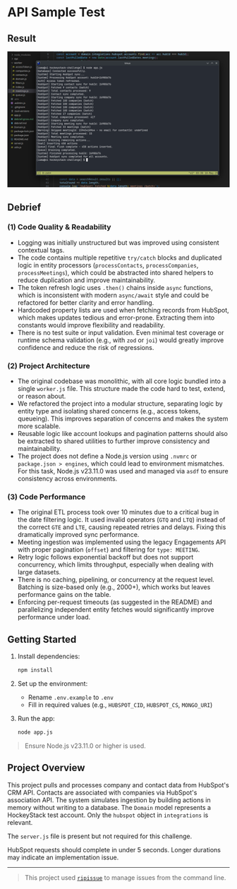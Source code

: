 # API Sample Test

## Result

![terminal-screenshot](./Screenshot_20250518_033021.png)

## Debrief

### (1) Code Quality & Readability

- Logging was initially unstructured but was improved using consistent contextual tags.
- The code contains multiple repetitive `try/catch` blocks and duplicated logic in entity processors (`processContacts`, `processCompanies`, `processMeetings`), which could be abstracted into shared helpers to reduce duplication and improve maintainability.
- The token refresh logic uses `.then()` chains inside `async` functions, which is inconsistent with modern `async/await` style and could be refactored for better clarity and error handling.
- Hardcoded property lists are used when fetching records from HubSpot, which makes updates tedious and error-prone. Extracting them into constants would improve flexibility and readability.
- There is no test suite or input validation. Even minimal test coverage or runtime schema validation (e.g., with `zod` or `joi`) would greatly improve confidence and reduce the risk of regressions.

### (2) Project Architecture

- The original codebase was monolithic, with all core logic bundled into a single `worker.js` file. This structure made the code hard to test, extend, or reason about.
- We refactored the project into a modular structure, separating logic by entity type and isolating shared concerns (e.g., access tokens, queueing). This improves separation of concerns and makes the system more scalable.
- Reusable logic like account lookups and pagination patterns should also be extracted to shared utilities to further improve consistency and maintainability.
- The project does not define a Node.js version using `.nvmrc` or `package.json > engines`, which could lead to environment mismatches. For this task, Node.js v23.11.0 was used and managed via `asdf` to ensure consistency across environments.

### (3) Code Performance

- The original ETL process took over 10 minutes due to a critical bug in the date filtering logic. It used invalid operators (`GTQ` and `LTQ`) instead of the correct `GTE` and `LTE`, causing repeated retries and delays. Fixing this dramatically improved sync performance.
- Meeting ingestion was implemented using the legacy Engagements API with proper pagination (`offset`) and filtering for `type: MEETING`.
- Retry logic follows exponential backoff but does not support concurrency, which limits throughput, especially when dealing with large datasets.
- There is no caching, pipelining, or concurrency at the request level. Batching is size-based only (e.g., 2000+), which works but leaves performance gains on the table.
- Enforcing per-request timeouts (as suggested in the README) and parallelizing independent entity fetches would significantly improve performance under load.

## Getting Started

1. Install dependencies:
   ```bash
   npm install
   ```

2. Set up the environment:
   - Rename `.env.example` to `.env`
   - Fill in required values (e.g., `HUBSPOT_CID`, `HUBSPOT_CS`, `MONGO_URI`)

3. Run the app:
   ```bash
   node app.js
   ```

> Ensure Node.js v23.11.0 or higher is used.

## Project Overview

This project pulls and processes company and contact data from HubSpot's CRM API. Contacts are associated with companies via HubSpot's association API. The system simulates ingestion by building actions in memory without writing to a database. The `Domain` model represents a HockeyStack test account. Only the `hubspot` object in `integrations` is relevant.

The `server.js` file is present but not required for this challenge.

HubSpot requests should complete in under 5 seconds. Longer durations may indicate an implementation issue.

---

> This project used [`ripissue`](https://github.com/cwnt-io/ripissue) to manage issues from the command line.
